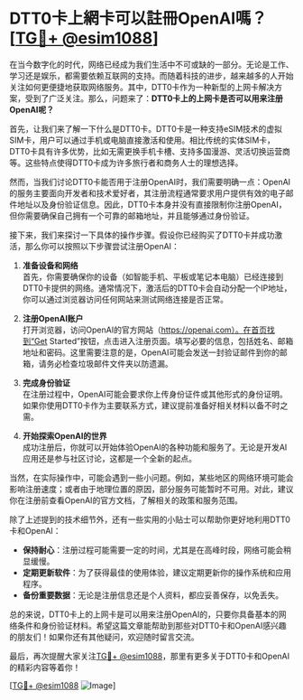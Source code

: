 # DTT0卡上網卡可以註冊OpenAI嗎？[[TG💪+ @esim1088](https://t.me/s/esim1088)]

在当今数字化的时代，网络已经成为我们生活中不可或缺的一部分。无论是工作、学习还是娱乐，都需要依赖互联网的支持。而随着科技的进步，越来越多的人开始关注如何更便捷地获取网络服务。其中，DTT0卡作为一种新型的上网卡解决方案，受到了广泛关注。那么，问题来了：**DTT0卡上的上网卡是否可以用来注册OpenAI呢？**

首先，让我们来了解一下什么是DTT0卡。DTT0卡是一种支持eSIM技术的虚拟SIM卡，用户可以通过手机或电脑直接激活和使用。相比传统的实体SIM卡，DTT0卡具有许多优势，比如无需更换手机卡槽、支持多国漫游、灵活切换运营商等。这些特点使得DTT0卡成为许多旅行者和商务人士的理想选择。

然而，当我们讨论DTT0卡能否用于注册OpenAI时，我们需要明确一点：OpenAI的服务主要面向开发者和技术爱好者，其注册流程通常要求用户提供有效的电子邮件地址以及身份验证信息。因此，DTT0卡本身并没有直接限制你注册OpenAI，但你需要确保自己拥有一个可靠的邮箱地址，并且能够通过身份验证。

接下来，我们来探讨一下具体的操作步骤。假设你已经购买了DTT0卡并成功激活，那么你可以按照以下步骤尝试注册OpenAI：

1. **准备设备和网络**  
   首先，你需要确保你的设备（如智能手机、平板或笔记本电脑）已经连接到DTT0卡提供的网络。通常情况下，激活后的DTT0卡会自动分配一个IP地址，你可以通过浏览器访问任何网站来测试网络连接是否正常。

2. **注册OpenAI账户**  
   打开浏览器，访问OpenAI的官方网站（https://openai.com）。在首页找到“Get Started”按钮，点击进入注册页面。填写必要的信息，包括姓名、邮箱地址和密码。这里需要注意的是，OpenAI可能会发送一封验证邮件到你的邮箱，请务必检查垃圾邮件文件夹以防遗漏。

3. **完成身份验证**  
   在注册过程中，OpenAI可能会要求你上传身份证件或其他形式的身份证明。如果你使用DTT0卡作为主要联系方式，建议提前准备好相关材料以备不时之需。

4. **开始探索OpenAI的世界**  
   成功注册后，你就可以开始体验OpenAI的各种功能和服务了。无论是开发AI应用还是参与社区讨论，这都是一个全新的起点。

当然，在实际操作中，可能会遇到一些小问题。例如，某些地区的网络环境可能会影响注册速度；或者由于地理位置的原因，部分服务可能暂时不可用。对此，建议你在注册前查看OpenAI的官方文档，了解相关的政策和服务范围。

除了上述提到的技术细节外，还有一些实用的小贴士可以帮助你更好地利用DTT0卡和OpenAI：

- **保持耐心**：注册过程可能需要一定的时间，尤其是在高峰时段，网络可能会稍显缓慢。
- **定期更新软件**：为了获得最佳的使用体验，建议定期更新你的操作系统和应用程序。
- **备份重要数据**：无论是注册信息还是个人资料，都应妥善保存，以免丢失。

总的来说，DTT0卡上的上网卡是可以用来注册OpenAI的，只要你具备基本的网络条件和身份验证材料。希望这篇文章能帮助到那些对DTT0卡和OpenAI感兴趣的朋友们！如果你还有其他疑问，欢迎随时留言交流。

最后，再次提醒大家关注[TG💪+ @esim1088](https://t.me/s/esim1088)，那里有更多关于DTT0卡和OpenAI的精彩内容等着你！

[[TG💪+ @esim1088](https://t.me/s/esim1088) ![Image](https://i.postimg.cc/4NQfJmqS/Snipaste-2025-05-13-00-14-12.png)]